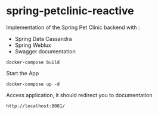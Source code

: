 # spring-petclinic-reactive
Implementation of the Spring Pet Clinic backend with :
- Spring Data Cassandra
- Spring Weblux
- Swagger documentation

```
docker-compose build
```

Start the App
```
docker-compose up -d
```

Access application, it should redirect you to documentation
```
http://localhost:8081/
```

